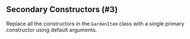 ## Secondary Constructors (#3)

Replace all the constructors in the `GardenItem` class with a single primary
constructor using default arguments.